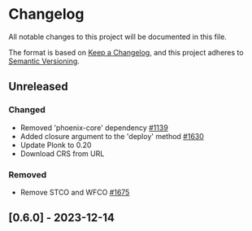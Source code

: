 # Changelog

All notable changes to this project will be documented in this file.

The format is based on [Keep a Changelog](https://keepachangelog.com/en/1.0.0/),
and this project adheres to [Semantic Versioning](https://semver.org/spec/v2.0.0.html).

## Unreleased

### Changed

- Removed 'phoenix-core' dependency [#1139]
- Added closure argument to the 'deploy' method [#1630]
- Update Plonk to 0.20
- Download CRS from URL

### Removed

- Remove STCO and WFCO [#1675]

## [0.6.0] - 2023-12-14

[#1675]: https://github.com/dusk-network/rusk/issues/1675
[#1630]: https://github.com/dusk-network/rusk/issues/1630
[#1139]: https://github.com/dusk-network/rusk/issues/1139
